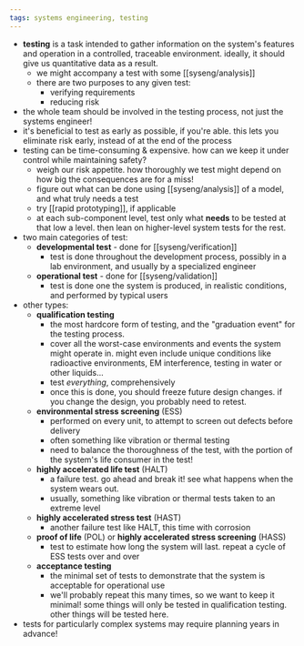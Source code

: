 ```yaml
---
tags: systems engineering, testing
---
```


- **testing** is a task intended to gather information on the system's features and operation in a controlled, traceable environment. ideally, it should give us quantitative data as a result.
	- we might accompany a test with some [[syseng/analysis]]
	- there are two purposes to any given test:
		- verifying requirements
		- reducing risk
- the whole team should be involved in the testing process, not just the systems engineer!
- it's beneficial to test as early as possible, if you're able. this lets you eliminate risk early, instead of at the end of the process
- testing can be time-consuming & expensive. how can we keep it under control while maintaining safety?
	- weigh our risk appetite. how thoroughly we test might depend on how big the consequences are for a miss!
	- figure out what can be done using [[syseng/analysis]] of a model, and what truly needs a test
	- try [[rapid prototyping]], if applicable
	- at each sub-component level, test only what **needs** to be tested at that low a level. then lean on higher-level system tests for the rest.
- two main categories of test:
	- **developmental test** - done for [[syseng/verification]]
		- test is done throughout the development process, possibly in a lab environment, and usually by a specialized engineer
	- **operational test** - done for [[syseng/validation]]
		- test is done one the system is produced, in realistic conditions, and performed by typical users
- other types:
	- **qualification testing**
		- the most hardcore form of testing, and the "graduation event" for the testing process.
		- cover all the worst-case environments and events the system might operate in. might even include unique conditions like radioactive environments, EM interference, testing in water or other liquids...
		- test _everything_, comprehensively
		- once this is done, you should freeze future design changes. if you change the design, you probably need to retest.
	- **environmental stress screening** (ESS)
		- performed on every unit, to attempt to screen out defects before delivery
		- often something like vibration or thermal testing
		- need to balance the thoroughness of the test, with the portion of the system's life consumer in the test!
	- **highly accelerated life test** (HALT)
		- a failure test. go ahead and break it! see what happens when the system wears out.
		- usually, something like vibration or thermal tests taken to an extreme level
	- **highly accelerated stress test** (HAST)
		- another failure test like HALT, this time with corrosion
	- **proof of life** (POL) or **highly accelerated stress screening** (HASS)
		- test to estimate how long the system will last. repeat a cycle of ESS tests over and over
	- **acceptance testing**
		- the minimal set of tests to demonstrate that the system is acceptable for operational use
		- we'll probably repeat this many times, so we want to keep it minimal! some things will only be tested in qualification testing. other things will be tested here.
- tests for particularly complex systems may require planning years in advance!